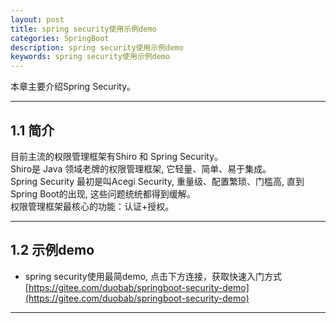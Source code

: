 ```yaml
---
layout: post
title: spring security使用示例demo
categories: SpringBoot
description: spring security使用示例demo
keywords: spring security使用示例demo
---
```


本章主要介绍Spring Security。

* * *

## 1.1 简介
目前主流的权限管理框架有Shiro 和 Spring Security。  
Shiro是 Java 领域老牌的权限管理框架, 它轻量、简单、易于集成。  
Spring Security 最初是叫Acegi Security, 重量级、配置繁琐、门槛高, 直到 Spring Boot的出现, 这些问题统统都得到缓解。  
权限管理框架最核心的功能：认证+授权。  

* * *

## 1.2 示例demo
- spring security使用最简demo, 点击下方连接，获取快速入门方式  
[https://gitee.com/duobab/springboot-security-demo](https://gitee.com/duobab/springboot-security-demo) 

* * *
